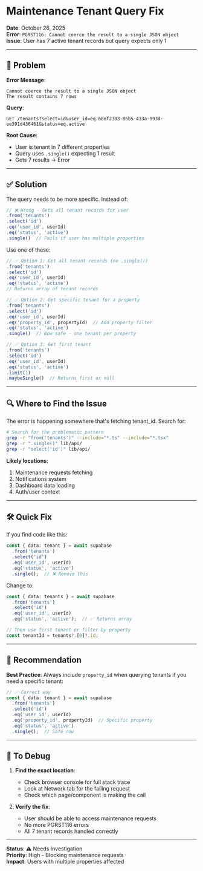 # Maintenance Tenant Query Fix

**Date**: October 26, 2025  
**Error**: `PGRST116: Cannot coerce the result to a single JSON object`  
**Issue**: User has 7 active tenant records but query expects only 1

---

## 🔴 Problem

**Error Message**:
```
Cannot coerce the result to a single JSON object
The result contains 7 rows
```

**Query**:
```
GET /tenants?select=id&user_id=eq.68ef2303-86b5-433a-993d-ee391d436461&status=eq.active
```

**Root Cause**:
- User is tenant in 7 different properties
- Query uses `.single()` expecting 1 result
- Gets 7 results → Error

---

## ✅ Solution

The query needs to be more specific. Instead of:
```typescript
// ❌ Wrong - Gets all tenant records for user
.from('tenants')
.select('id')
.eq('user_id', userId)
.eq('status', 'active')
.single()  // Fails if user has multiple properties
```

Use one of these:
```typescript
// ✅ Option 1: Get all tenant records (no .single())
.from('tenants')
.select('id')
.eq('user_id', userId)
.eq('status', 'active')
// Returns array of tenant records

// ✅ Option 2: Get specific tenant for a property
.from('tenants')
.select('id')
.eq('user_id', userId)
.eq('property_id', propertyId)  // Add property filter
.eq('status', 'active')
.single()  // Now safe - one tenant per property

// ✅ Option 3: Get first tenant
.from('tenants')
.select('id')
.eq('user_id', userId)
.eq('status', 'active')
.limit(1)
.maybeSingle()  // Returns first or null
```

---

## 🔍 Where to Find the Issue

The error is happening somewhere that's fetching tenant_id. Search for:

```bash
# Search for the problematic pattern
grep -r "from('tenants')" --include="*.ts" --include="*.tsx"
grep -r ".single()" lib/api/
grep -r "select('id')" lib/api/
```

**Likely locations**:
1. Maintenance requests fetching
2. Notifications system
3. Dashboard data loading
4. Auth/user context

---

## 🛠️ Quick Fix

If you find code like this:
```typescript
const { data: tenant } = await supabase
  .from('tenants')
  .select('id')
  .eq('user_id', userId)
  .eq('status', 'active')
  .single();  // ❌ Remove this
```

Change to:
```typescript
const { data: tenants } = await supabase
  .from('tenants')
  .select('id')
  .eq('user_id', userId)
  .eq('status', 'active');  // ✅ Returns array

// Then use first tenant or filter by property
const tenantId = tenants?.[0]?.id;
```

---

## 📝 Recommendation

**Best Practice**: Always include `property_id` when querying tenants if you need a specific tenant:

```typescript
// ✅ Correct way
const { data: tenant } = await supabase
  .from('tenants')
  .select('id')
  .eq('user_id', userId)
  .eq('property_id', propertyId)  // Specific property
  .eq('status', 'active')
  .single();  // Safe now
```

---

## 🧪 To Debug

1. **Find the exact location**:
   - Check browser console for full stack trace
   - Look at Network tab for the failing request
   - Check which page/component is making the call

2. **Verify the fix**:
   - User should be able to access maintenance requests
   - No more PGRST116 errors
   - All 7 tenant records handled correctly

---

**Status**: ⚠️ Needs Investigation  
**Priority**: High - Blocking maintenance requests  
**Impact**: Users with multiple properties affected
